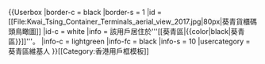 {{Userbox
  |border-c = black
  |border-s = 1
  |id       = [[File:Kwai_Tsing_Container_Terminals_aerial_view_2017.jpg|80px|葵青貨櫃碼頭鳥瞰圖]]
  |id-c     = white
  |info     = 該用戶居住於'''[[葵青區|{{color|black|葵青區}}]]'''。
  |info-c   = lightgreen<!-- 接近所屬區議會標誌、方便閱讀及辨識的替代顏色 -->
  |info-fc  = black
  |info-s   = 10
  |usercategory = 葵青區維基人
}}<noinclude>[[Category:香港用戶框模板]]</noinclude>